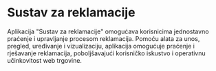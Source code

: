 # Sustav za reklamacije



Aplikacija "Sustav za reklamacije" omogućava korisnicima jednostavno praćenje i upravljanje procesom reklamacija. Pomoću alata za unos, pregled, uređivanje i vizualizaciju, aplikacija omogućuje praćenje i rješavanje reklamacija, poboljšavajući korisničko iskustvo i operativnu učinkovitost web trgovine.


